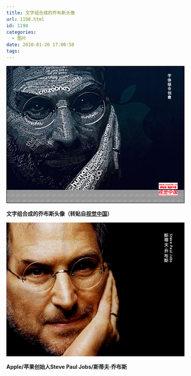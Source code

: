 ```yaml
---
title: 文字组合成的乔布斯头像
url: 1198.html
id: 1198
categories:
  - 图片
date: 2010-01-26 17:00:58
tags:
---
```


![](/images/attachments/month_1001/3201012614921.jpg)  

**文字组合成的乔布斯头像（转贴自[视觉中国](http://www.chinavisual.com/)）**

  
![](/images/attachments/month_1001/02010126165547.jpg)  

**Apple/苹果创始人Steve Paul Jobs/斯蒂夫·乔布斯**